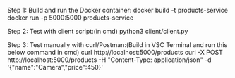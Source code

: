 Step 1: Build and run the Docker container:
docker build -t products-service
docker run -p 5000:5000 products-service

Step 2: Test with client script:(in cmd)
python3 client/client.py

Step 3: Test manually with curl/Postman:(Build in VSC Terminal and run this below command in cmd)
curl http://localhost:5000/products
curl -X POST http://localhost:5000/products -H "Content-Type: application/json" -d '{"name":"Camera","price":450}'
